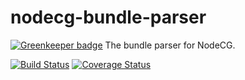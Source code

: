 # nodecg-bundle-parser

[![Greenkeeper badge](https://badges.greenkeeper.io/nodecg/nodecg-bundle-parser.svg)](https://greenkeeper.io/)
The bundle parser for NodeCG.

[![Build Status](https://travis-ci.org/nodecg/nodecg-bundle-parser.svg?branch=master)](https://travis-ci.org/nodecg/nodecg-bundle-parser)
[![Coverage Status](https://coveralls.io/repos/nodecg/nodecg-bundle-parser/badge.svg?branch=master&service=github)](https://coveralls.io/github/nodecg/nodecg-bundle-parser?branch=master)
